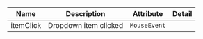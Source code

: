 | Name                                                                                                  | Description           | Attribute    | Detail |
| ----------------------------------------------------------------------------------------------------- | --------------------- | ------------ | ------ |
| <div className="Api__Table"> <div>itemClick</div> <div className="Api__Table Docs__Tags"></div></div> | Dropdown item clicked | `MouseEvent` |
